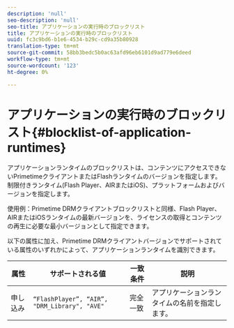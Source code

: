 ```yaml
---
description: 'null'
seo-description: 'null'
seo-title: アプリケーションの実行時のブロックリスト
title: アプリケーションの実行時のブロックリスト
uuid: fc3c9bd6-b1e6-4534-b29c-cd9a35b80928
translation-type: tm+mt
source-git-commit: 58bb3bedc5b0ac63afd96eb6101d9ad779e6deed
workflow-type: tm+mt
source-wordcount: '123'
ht-degree: 0%

---
```



# アプリケーションの実行時のブロックリスト{#blocklist-of-application-runtimes}

アプリケーションランタイムのブロックリストは、コンテンツにアクセスできないPrimetimeクライアントまたはFlashランタイムのバージョンを指定します。 制限付きランタイム(Flash Player、AIRまたはiOS)、プラットフォームおよびバージョンを指定します。

使用例：Primetime DRMクライアントブロックリストと同様、Flash Player、AIRまたはiOSランタイムの最新バージョンを、ライセンスの取得とコンテンツの再生に必要な最小バージョンとして指定できます。

以下の属性に加え、Primetime DRMクライアントバージョンでサポートされている属性のいずれかによって、アプリケーションランタイムを識別できます。

| **属性** | **サポートされる値** | **一致条件** | **説明** |
|---|---|---|---|
| 申し込み | `“FlashPlayer”, “AIR”, "DRM_Library", "AVE"` | 完全一致 | アプリケーションランタイムの名前を指定します。 |

